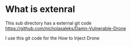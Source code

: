 # What is extenral

This sub directory has a external git code
https://github.com/nicholasaleks/Damn-Vulnerable-Drone

I use this git code for the How to Inject Drone
